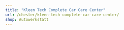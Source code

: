 ```yaml
---
title: "Kleen Tech Complete Car Care Center"
url: /chester/kleen-tech-complete-car-care-center/
shop: Autowerkstatt
---
```


